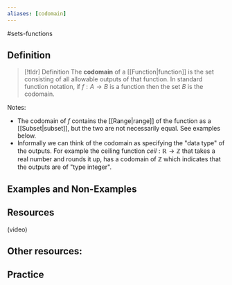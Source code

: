 ```yaml
---
aliases: [codomain]
--- 
```


#sets-functions 

## Definition 

> [!tldr] Definition
> The **codomain** of a [[Function|function]] is the set consisting of all allowable outputs of that function. In standard function notation, if $f: A \rightarrow B$ is a function then the set $B$ is the codomain. 

Notes: 
- The codomain of $f$ contains the [[Range|range]] of the function as a [[Subset|subset]], but the two are not necessarily equal. See examples below. 
- Informally we can think of the codomain as specifying the "data type" of the outputs. For example the ceiling function $ceil: \mathbb{R} \rightarrow \mathbb{Z}$ that takes a real number and rounds it up, has a codomain of $\mathbb{Z}$ which indicates that the outputs are of "type integer". 

## Examples and Non-Examples

## Resources 

(video)

Other resources: 
- 

## Practice 
